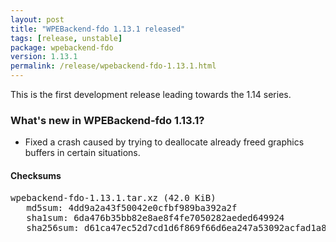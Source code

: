```yaml
---
layout: post
title: "WPEBackend-fdo 1.13.1 released"
tags: [release, unstable]
package: wpebackend-fdo
version: 1.13.1
permalink: /release/wpebackend-fdo-1.13.1.html
---
```


This is the first development release leading towards the 1.14 series.

### What's new in WPEBackend-fdo 1.13.1?

- Fixed a crash caused by trying to deallocate already freed graphics
  buffers in certain situations.

#### Checksums

<pre>
wpebackend-fdo-1.13.1.tar.xz (42.0 KiB)
   md5sum: 4dd9a2a43f50042e0cfbf989ba392a2f
   sha1sum: 6da476b35bb82e8ae8f4fe7050282aeded649924
   sha256sum: d61ca47ec52d7cd1d6f869f66d6ea247a53092acfad1a8cbab71836a82d3a0ae
</pre>
